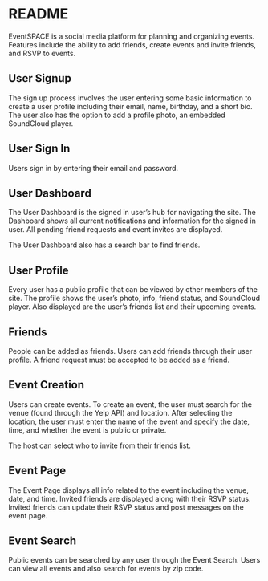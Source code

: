 # README

EventSPACE is a social media platform for planning and organizing events. Features include the ability to add friends, create events and invite friends, and RSVP to events.

## User Signup
The sign up process involves the user entering some basic information to create a user profile including their email, name, birthday, and a short bio. The user also has the option to add a profile photo, an embedded SoundCloud player.

## User Sign In
Users sign in by entering their email and password.

## User Dashboard
The User Dashboard is the signed in user’s hub for navigating the site. The Dashboard shows all current notifications and information for the signed in user. All pending friend requests and event invites are displayed.

The User Dashboard also has a search bar to find friends.

## User Profile
Every user has a public profile that can be viewed by other members of the site. The profile shows the user’s  photo, info, friend status, and SoundCloud player. Also displayed are the user’s friends list and their upcoming events.

## Friends
People can be added as friends. Users can add friends through their user profile. A friend request must be accepted to be added as a friend.

## Event Creation
Users can create events. To create an event, the user must search for the venue (found through the Yelp API) and location. After selecting the location, the user must enter the name of the event and specify the date, time, and whether the event is public or private.

The host can select who to invite from their friends list.

## Event Page
The Event Page displays all info related to the event including the venue, date, and time. Invited friends are displayed along with their RSVP status. Invited friends can update their RSVP status and post messages on the event page.

## Event Search
Public events can be searched by any user through the Event Search. Users can view all events and also search for events by zip code.

